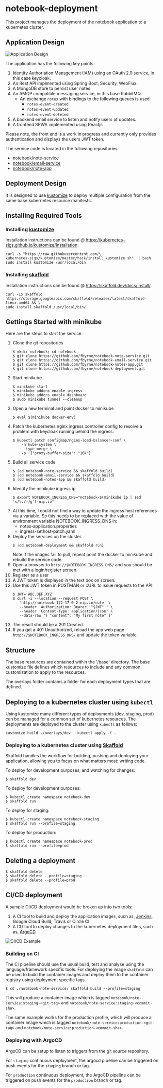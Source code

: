 # notebook-deployment

This project manages the deployment of the notebook application to a kubernetes cluster.  

## Application Design

![Application Design](./notebook-design.png)

The application has the following key points:

1. Identity Authoriation Management (IAM) using an OAuth 2.0 service, in this case keycloak.
1. An Rest API implmented using Spring Boot, Security, WebFlux.
1. A MongoDB store to persist user notes.
1. An AMQP compatible messaging service, in this base RabbitMQ.
   - An exchange `notes` with bindings to the following queues is used:
     - `notes-event-created`
     - `notes-event-updated`
     - `notes-event-deleted`
1. A backend email service to listen and notify users of updates.
1. A frontend SPWA implemented using Reactjs

Please note, the front end is a work in progress and currently only provides authentication and displays the users JWT token.

The service code is located in the following repositories:
- [notebook/note-service](https://github.com/fbyrne/notebook-note-service)
- [notebook/email-service](https://github.com/fbyrne/notebook-email-service)
- [notebook/note-app](https://github.com/fbyrne/notebook-notes-app)

## Deployment Design

It is designed to use [kustomize](https://kubernetes-sigs.github.io/kustomize/) to deploy multiple configuration from the same base kubernetes resource manifests.

## Installing Required Tools

### Installing [kustomize](https://kubernetes-sigs.github.io/kustomize/)

Installation instructions can be found @ https://kubernetes-sigs.github.io/kustomize/installation.

```shell script
curl -s "https://raw.githubusercontent.com/\
kubernetes-sigs/kustomize/master/hack/install_kustomize.sh"  | bash
sudo install kustomize /usr/local/bin
```

### Installing [skaffold](https://skaffold.dev)

Installation instructions can be found @ https://skaffold.dev/docs/install/.

```shell script
curl -Lo skaffold https://storage.googleapis.com/skaffold/releases/latest/skaffold-linux-amd64 && \
sudo install skaffold /usr/local/bin/
```

## Gettings Started with minikube

Here are the steps to start the service:

1. Clone the git repositories
   ```shell script
   $ mkdir notebook; cd notebook
   $ git clone https://github.com/fbyrne/notebook-note-service.git
   $ git clone https://github.com/fbyrne/notebook-email-service.git
   $ git clone https://github.com/fbyrne/notebook-notes-app.git
   $ git clone https://github.com/fbyrne/notebook-deployment.git
   ```
1. Start minikube
   ```shell script
   $ minikube start
   $ minikube addons enable ingress
   $ minikube addons enable dashboard
   $ sudo minikube tunnel --cleanup
   ```
1. Open a new terminal and point docker to minikube
   ```shell script
   $ eval $(minikube docker-env)
   ```
1. Patch the kubernetes nginx ingress controller config to resolve a problem with keycloak running behind the ingress.
   ```shell script
   $ kubectl patch configmap/nginx-load-balancer-conf \
       -n kube-system \
       --type merge \
       -p '{"proxy-buffer-size": "16k"}'
    ``` 
1. Build all service code
   ```shell script
   $ (cd notebook-note-service && skaffold build)
   $ (cd notebook-email-service && skaffold build)
   $ (cd notebook-notes-app && skaffold build)
   ```
1. Identify the minikube ingress ip
   ```shell script
   $ export NOTEBOOK_INGRESS_DNS="notebook-$(minikube ip | sed 's/\./-/g')-nip.io"
   ```
1. At this time, I could not find a way to update the ingress host references via a variable.  So this needs to be replaced with the value of environment variable NOTEBOOK_INGRESS_DNS in:
   - notes-application.properties
   - ingress-sethost-patch.yaml
1. Deploy the services on the cluster.  
   ```shell script
   $ (cd notebook-deployment && skaffold run)
   ```
   Note if the images fail to pull, repeat point the docker to minikube and rebuild the service code.
1. Open a browser to `http://$NOTEBOOK_INGRESS_DNS/` and you should be met with a login/register screen.
1. Register as a user
1. A JWT token is displayed in the text box on screen.
1. Use this JWT token in POSTMAN or cURL to issue requests to the API
   ```shell script
   $ JWT='ABC.DEF.XYZ'
   $ curl -i --location --request POST \
      'http://notebook-172-17-0-2.nip.io/note' \
      --header 'Authorization: Bearer '"$JWT"'' \
      --header 'Content-Type: application/json' \
      --data-raw '{ "content": "My first note" }'
   ```
1. The result should be a 201 Created.  
1. If you get a 401 Unauthorized, reload the app web page `http://$NOTEBOOK_INGRESS_DNS/` and update the token variable.


## Structure

The base resources are contained within the '/base' directory.  The base kustomize file defines which resources to include and any common customization to apply to the resources.

The overlays folder contains a folder for each deployment types that are defined.

## Deploying to a kubernetes cluster using `kubectl`

Using kustomize many different types of deployments (dev, staging, prod) can be managed for a common set of kubernetes resources.  The deployments are deployed to the cluster using `kubectl` as follows:

```shell script
kustomize build ./overlays/dev | kubectl apply -f -
```

### Deploying to a kubernetes cluster using [Skaffold](https://skaffold.dev/)

Skaffold handles the workflow for building, pushing and deploying your application, allowing you to focus on what matters most: writing code.

To deploy for development purposes, and watching for changes:

```shell script
$ skaffold dev
```

To deploy for development purposes:

```shell script
$ kubectl create namespace notebook-dev
$ skaffold run
```

To deploy for staging:

```shell script
$ kubectl create namespace notebook-staging
$ skaffold run --profile=staging
```

To deploy for production:

```shell script
$ kubectl create namespace notebook-prod
$ skaffold run --profile=prod
```

## Deleting a deployment
```shell script
$ skaffold delete
$ skaffold delete --profile=staging
$ skaffold delete --profile=prod
```

## CI/CD deployment

A sample CI/CD deployment would be broken up into two tools:

1. A CI tool to build and deploy the application images, such as, [Jenkins](http://www.jenkins.io), Google Cloud Build, Travis or Circle CI.
1. A CD tool to deploy changes to the kubernetes deployment files, such as, [ArgoCD](https://argoproj.github.io/argo-cd/)

![CI/CD Example](./notebook-sdlc.png)

### Building on CI

The CI pipeline should use the usual build, test and analyse using the language/framework specific tools.
For deploying the image `skaffold` can be used to build the container images and deploy them to the container registry using deployment specific tags.

```shell script
$ cd ./notebook-note-service; skaffold build --profile=staging
```

This will produce a container image which is tagged `notebook/note-service:staging-<git-tag>` and `notebook/note-service:staging-<commit-sha>`.

The same example works for the production profile, which will produce a container image which is tagged `notebook/note-service:production-<git-tag>` and `notebook/note-service:production-<commit-sha>`.

### Deploying with ArgoCD

ArgoCD can be setup to listen to triggers from the git source repository.

For `staging` continuous deployment, the argocd pipeline can be triggered on push events for the `staging` branch or tag.

For `production` continuous deployment, the ArgoCD pipeline can be triggered on push events for the `production` branch or tag.
